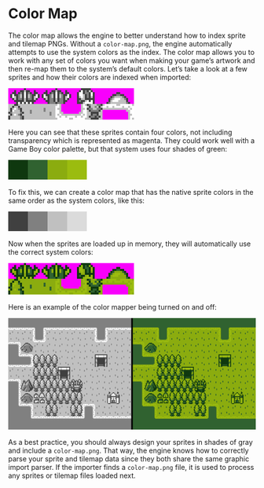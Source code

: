 # Color Map

The color map allows the engine to better understand how to index sprite and tilemap PNGs. Without a `color-map.png`, the engine automatically attempts to use the system colors as the index. The color map allows you to work with any set of colors you want when making your game’s artwork and then re-map them to the system’s default colors. Let’s take a look at a few sprites and how their colors are indexed when imported:

![image alt text](images/ParsingColorMapData_image_0.png)

Here you can see that these sprites contain four colors, not including transparency which is represented as magenta. They could work well with a Game Boy color palette, but that system uses four shades of green:

![image alt text](images/ParsingColorMapData_image_1.png)

To fix this, we can create a color map that has the native sprite colors in the same order as the system colors, like this:

![image alt text](images/ParsingColorMapData_image_2.png)

Now when the sprites are loaded up in memory, they will automatically use the correct system colors:

![image alt text](images/ParsingColorMapData_image_3.png)

Here is an example of the color mapper being turned on and off:

![image alt text](images/ParsingColorMapData_image_4.png)

As a best practice, you should always design your sprites in shades of gray and include a `color-map.png`. That way, the engine knows how to correctly parse your sprite and tilemap data since they both share the same graphic import parser. If the importer finds a `color-map.png` file, it is used to process any sprites or tilemap files loaded next.



